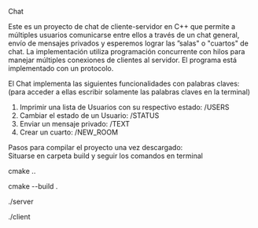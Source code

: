Chat

Este es un proyecto de chat de cliente-servidor en C++ que permite a múltiples usuarios comunicarse entre ellos a través de un chat general, envío de mensajes privados y esperemos lograr las ”salas" o "cuartos" de chat. La implementación utiliza programación concurrente con hilos para manejar múltiples conexiones de clientes al servidor. El programa está implementado con un protocolo. 

El Chat implementa las siguientes funcionalidades con palabras claves: (para acceder a ellas escribir solamente las palabras claves en la terminal)
1. Imprimir una lista de Usuarios con su respectivo estado: /USERS
2. Cambiar el estado de un Usuario: /STATUS
3. Enviar un mensaje privado: /TEXT
4. Crear un cuarto: /NEW_ROOM

Pasos para compilar el proyecto una vez descargado:  
Situarse en carpeta build y seguir los comandos en terminal

cmake ..

cmake --build .

./server

./client
